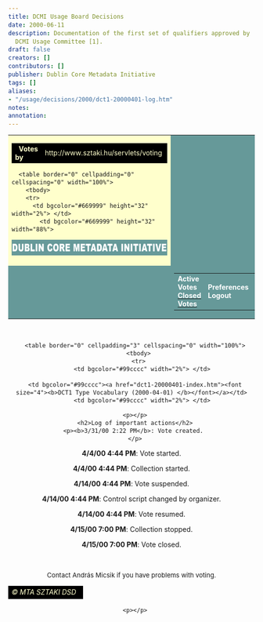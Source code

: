 ```yaml
---
title: DCMI Usage Board Decisions
date: 2000-06-11
description: Documentation of the first set of qualifiers approved by                      the
  DCMI Usage Committee [1].
draft: false
creators: []
contributors: []
publisher: Dublin Core Metadata Initiative
tags: []
aliases:
- "/usage/decisions/2000/dct1-20000401-log.htm"
notes: 
annotation: 
---
```


<center>
<table bgcolor="#ffffcc" border="0" cellpadding="0" cellspacing="0" width="86%">
  <tbody>
  <tr bgcolor="#ffffcc">
    <td bgcolor="#ffffcc">
      <table border="0" cellpadding="0" cellspacing="0" width="100%">
        <tbody>
        <tr>
          <td align="left" bgcolor="#000000" height="20" width="50%">  <font color="#ffffcc"><b>Votes 
by</b></font>
</td>
            <td align="right" bgcolor="#000000" height="20" width="50%">
<font color="#ffffcc">http://www.sztaki.hu/servlets/voting</font> </td>
          </tr>
</tbody>
</table>

      <table border="0" cellpadding="0" cellspacing="0" width="100%">
        <tbody>
        <tr>
          <td bgcolor="#669999" height="32" width="2%"> </td>
            <td bgcolor="#669999" height="32" width="88%">
<img alt="Dublin Core Metadata Initiative" border="0" height="32" src="images/dcmi_22.gif" width="460"> </td>
          <td bgcolor="#669999" height="32" width="10%"> </td>
</tr>
        <tr>
          <td bgcolor="#669999" width="2%"> </td>
          <td bgcolor="#669999" width="88%">
            <table align="right" border="0" cellpadding="3" cellspacing="0">
              <tbody>
              <tr>
                  <td valign="top">
<b><font color="#ffffff">Active Votes</font></b> <br>
                    <a href="index.shtml"><b><font color="#ffffff">Closed Votes</font></b></a> </td>
                  <td>
<b><font color="#ffffff">Preferences</font></b> <br>
                    <b><font color="#ffffff">Logout</font></b> <!-- block:selected--><!-- endb:selected-->
</td> <td>
<b><font color="#ffffff">Manual</font></b> <br>
                    <b><font color="#ffffff">Policy</font></b> </td>
                </tr>
</tbody>
</table></td>
</tr>
</tbody>
</table></td>
          <td bgcolor="#669999" width="10%"> </td>
</tr>
<!-- MENUSOR
      <TR>
        <TD HEIGHT="20" WIDTH="2%" BGCOLOR="#669999"> </TD>
  <TD HEIGHT="20" ALIGN="LEFT" VALIGN="TOP" BGCOLOR="#669999">
		<TABLE BORDER="0" CELLPADDING="0" CELLSPACING="0" WIDTH="425">
          <TR>
            <TD>
				<A HREF="../index.htm">
				</A></TD>
            <TD>
				<A HREF="../search/index.htm">
				</A></TD>
            <TD>
				<A HREF="../sitemap/index.htm">
				</A></TD>
          </TR>
        </TABLE>
        <P></TD>
        <TD HEIGHT="20" BGCOLOR="#669999" WIDTH="2%"> </TD>
      </TR>
-->
</tbody>
</table>

      <table border="0" cellpadding="3" cellspacing="0" width="100%">
        <tbody>
        <tr>
          <td bgcolor="#99cccc" width="2%"> </td>
          
      <td bgcolor="#99cccc"><a href="dct1-20000401-index.htm"><font size="4"><b>DCT1 Type Vocabulary (2000-04-01) </b></font></a></td>
          <td bgcolor="#99cccc" width="2%"> </td>
</tr>
</tbody>
</table>

<!--
    <TABLE BORDER="0" WIDTH="100%" CELLSPACING="0" CELLPADDING="0">
      <TR>
        <TD WIDTH="2%" BGCOLOR="#FFFFCC"> </TD>
        <TD WIDTH="96%" VALIGN="TOP" BGCOLOR="#FFFFCC"><BR>
--><!-- header end -->
      <p></p>
      <h2>Log of important actions</h2>
      <p><b>3/31/00 2:22 PM</b>: Vote created. 
      </p>
<p><b>4/4/00 4:44 PM</b>: Vote started. 
      </p>
<p><b>4/4/00 4:44 PM</b>: Collection started. 
      </p>
<p><b>4/14/00 4:44 PM</b>: Vote suspended. 
      </p>
<p><b>4/14/00 4:44 PM</b>: Control script changed by organizer. 
      </p>
<p><b>4/14/00 4:44 PM</b>: Vote resumed. 
      </p>
<p><b>4/15/00 7:00 PM</b>: Collection stopped. 
      </p>
<p><b>4/15/00 7:00 PM</b>: Vote closed.
      
  </p>
<form action="/servlets/voting/dc/dct1?t=8" method="post">
    <input name="v" type="hidden" value="dc/dct1">
  </form>
  <!-- footer starts -->
  <tr>
    <td>
      <p> </p>
      <font size="2">Contact András Micsik if you have problems with voting. </font>
</td>
  </tr>
  <tr>
    <td></td>
</tr>
  <tr>
    <td>
      <table border="0" cellpadding="0" cellspacing="0" width="100%">
        <tbody>
        <tr>
          <td align="right" bgcolor="#000000" height="20" width="100%">
<font color="#ffffcc"><i>© MTA SZTAKI DSD </i></font> </td>
        </tr>
</tbody>
</table>

      <p></p>
</td>
</tr>
</center>
